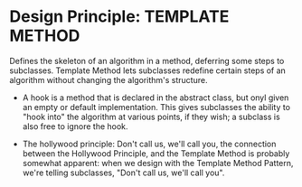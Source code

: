 # Design Principle: TEMPLATE METHOD

Defines the skeleton of an algorithm in a method, deferring some steps to subclasses. Template Method lets subclasses redefine certain steps of an algorithm without changing the algorithm's structure.

- A hook is a method that is declared in the abstract class, but onyl given an empty or default implementation. This gives subclasses the ability to "hook into" the algorithm at various points, if they wish; a subclass is also free to ignore the hook.

- The hollywood principle: Don't call us, we'll call you, the connection between the Hollywood Principle, and the Template Method is probably somewhat apparent: when we design with the Template Method Pattern, we're telling subclasses, "Don't call us, we'll call you".